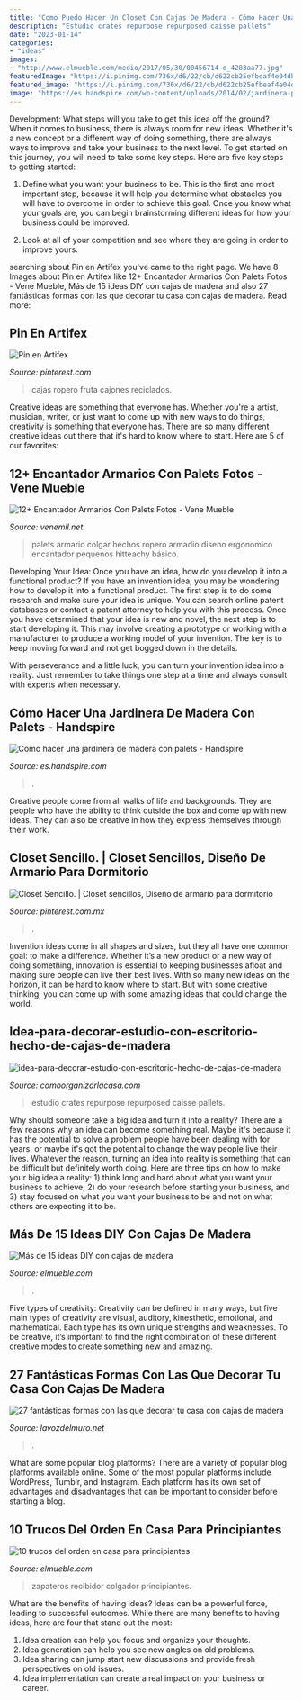 ```yaml
---
title: "Como Puedo Hacer Un Closet Con Cajas De Madera - Cómo Hacer Una Jardinera De Madera Con Palets"
description: "Estudio crates repurpose repurposed caisse pallets"
date: "2023-01-14"
categories:
- "ideas"
images:
- "http://www.elmueble.com/medio/2017/05/30/00456714-o_4283aa77.jpg"
featuredImage: "https://i.pinimg.com/736x/d6/22/cb/d622cb25efbeaf4e04dbd3e65b2015d2--closets.jpg"
featured_image: "https://i.pinimg.com/736x/d6/22/cb/d622cb25efbeaf4e04dbd3e65b2015d2--closets.jpg"
image: "https://es.handspire.com/wp-content/uploads/2014/02/jardinera-palets-portada-como-hacer-300x330.jpg"
---
```



Development: What steps will you take to get this idea off the ground?
When it comes to business, there is always room for new ideas. Whether it's a new concept or a different way of doing something, there are always ways to improve and take your business to the next level. To get started on this journey, you will need to take some key steps. Here are five key steps to getting started:
1. Define what you want your business to be. This is the first and most important step, because it will help you determine what obstacles you will have to overcome in order to achieve this goal. Once you know what your goals are, you can begin brainstorming different ideas for how your business could be improved.

2. Look at all of your competition and see where they are going in order to improve yours.

	

		
searching about Pin en Artifex you've came to the right page. We have 8 Images about Pin en Artifex like 12+ Encantador Armarios Con Palets Fotos - Vene Mueble, Más de 15 ideas DIY con cajas de madera and also 27 fantásticas formas con las que decorar tu casa con cajas de madera. Read more:
		
    
## Pin En Artifex

<img loading=lazy src="https://i.pinimg.com/736x/aa/0b/6c/aa0b6c90e23140bde1139eb314251951--pallet-ideas-pvc.jpg" onerror="this.onerror=null;this.src='https://tse4.mm.bing.net/th?id=OIP.WGLZaIBnRQQHf4DOHPcZGgHaKi&amp;pid=15.1';" alt="Pin en Artifex">

_Source: pinterest.com_

>cajas ropero fruta cajones reciclados. 

	

Creative ideas are something that everyone has. Whether you're a artist, musician, writer, or just want to come up with new ways to do things, creativity is something that everyone has. There are so many different creative ideas out there that it's hard to know where to start. Here are 5 of our favorites: 

    
## 12+ Encantador Armarios Con Palets Fotos - Vene Mueble

<img loading=lazy src="https://i.pinimg.com/736x/d8/59/3a/d8593a3f6ec1542554f76de2208c3a43.jpg" onerror="this.onerror=null;this.src='https://tse1.mm.bing.net/th?id=OIP.dvHSts_NrWReVKHL3o7wbwHaLl&amp;pid=15.1';" alt="12+ Encantador Armarios Con Palets Fotos - Vene Mueble">

_Source: venemil.net_

>palets armario colgar hechos ropero armadio diseno ergonomico encantador pequenos hitteachy básico. 

	

Developing Your Idea: Once you have an idea, how do you develop it into a functional product?
If you have an invention idea, you may be wondering how to develop it into a functional product. The first step is to do some research and make sure your idea is unique. You can search online patent databases or contact a patent attorney to help you with this process.
Once you have determined that your idea is new and novel, the next step is to start developing it. This may involve creating a prototype or working with a manufacturer to produce a working model of your invention. The key is to keep moving forward and not get bogged down in the details.

With perseverance and a little luck, you can turn your invention idea into a reality. Just remember to take things one step at a time and always consult with experts when necessary.

    
## Cómo Hacer Una Jardinera De Madera Con Palets - Handspire

<img loading=lazy src="https://es.handspire.com/wp-content/uploads/2014/02/jardinera-palets-portada-como-hacer-300x330.jpg" onerror="this.onerror=null;this.src='https://tse1.mm.bing.net/th?id=OIP.DjodHqcM9pBSm248ESJoiAHaIJ&amp;pid=15.1';" alt="Cómo hacer una jardinera de madera con palets - Handspire">

_Source: es.handspire.com_

>. 

	

Creative people come from all walks of life and backgrounds. They are people who have the ability to think outside the box and come up with new ideas. They can also be creative in how they express themselves through their work.

    
## Closet Sencillo. | Closet Sencillos, Diseño De Armario Para Dormitorio

<img loading=lazy src="https://i.pinimg.com/736x/d6/22/cb/d622cb25efbeaf4e04dbd3e65b2015d2--closets.jpg" onerror="this.onerror=null;this.src='https://tse3.mm.bing.net/th?id=OIP.ghNUaaLGXHBxtBns54KUTwDhEs&amp;pid=15.1';" alt="Closet Sencillo. | Closet sencillos, Diseño de armario para dormitorio">

_Source: pinterest.com.mx_

>. 

	

Invention ideas come in all shapes and sizes, but they all have one common goal: to make a difference. Whether it’s a new product or a new way of doing something, innovation is essential to keeping businesses afloat and making sure people can live their best lives. With so many new ideas on the horizon, it can be hard to know where to start. But with some creative thinking, you can come up with some amazing ideas that could change the world.

    
## Idea-para-decorar-estudio-con-escritorio-hecho-de-cajas-de-madera

<img loading=lazy src="http://comoorganizarlacasa.com/wp-content/uploads/2015/10/idea-para-decorar-estudio-con-escritorio-hecho-de-cajas-de-madera-rustica.jpg" onerror="this.onerror=null;this.src='https://tse1.mm.bing.net/th?id=OIP.gCZC47M4Wvk_Bhk-ty64FQHaJa&amp;pid=15.1';" alt="idea-para-decorar-estudio-con-escritorio-hecho-de-cajas-de-madera">

_Source: comoorganizarlacasa.com_

>estudio crates repurpose repurposed caisse pallets. 

	

Why should someone take a big idea and turn it into a reality?
There are a few reasons why an idea can become something real. Maybe it's because it has the potential to solve a problem people have been dealing with for years, or maybe it's got the potential to change the way people live their lives. Whatever the reason, turning an idea into reality is something that can be difficult but definitely worth doing. Here are three tips on how to make your big idea a reality: 1) think long and hard about what you want your business to achieve, 2) do your research before starting your business, and 3) stay focused on what you want your business to be and not on what others are expecting it to be.

    
## Más De 15 Ideas DIY Con Cajas De Madera

<img loading=lazy src="https://www.elmueble.com/medio/2017/10/27/recibidor-con-colgador-y-cajas-a-modo-de-zapatero_-00456714_5e6c4a3e.jpg" onerror="this.onerror=null;this.src='https://tse2.mm.bing.net/th?id=OIP.9aiNEnhpvRB1XPBADPPbkAHaJ8&amp;pid=15.1';" alt="Más de 15 ideas DIY con cajas de madera">

_Source: elmueble.com_

>. 

	

Five types of creativity:
Creativity can be defined in many ways, but five main types of creativity are visual, auditory, kinesthetic, emotional, and mathematical. Each type has its own unique strengths and weaknesses. To be creative, it’s important to find the right combination of these different creative modes to create something new and amazing.

    
## 27 Fantásticas Formas Con Las Que Decorar Tu Casa Con Cajas De Madera

<img loading=lazy src="https://lavozdelmuro.net/wp-content/uploads/2015/07/reusar_cajas_19.jpg" onerror="this.onerror=null;this.src='https://tse4.mm.bing.net/th?id=OIP.vEkZT4bWkewZBdaNGZSGyQHaFj&amp;pid=15.1';" alt="27 fantásticas formas con las que decorar tu casa con cajas de madera">

_Source: lavozdelmuro.net_

>. 

	

What are some popular blog platforms?
There are a variety of popular blog platforms available online. Some of the most popular platforms include WordPress, Tumblr, and Instagram. Each platform has its own set of advantages and disadvantages that can be important to consider before starting a blog.

    
## 10 Trucos Del Orden En Casa Para Principiantes

<img loading=lazy src="http://www.elmueble.com/medio/2017/05/30/00456714-o_4283aa77.jpg" onerror="this.onerror=null;this.src='https://tse2.mm.bing.net/th?id=OIP.A9rgRf6j7QbM-kfvuPzBcQHaLH&amp;pid=15.1';" alt="10 trucos del orden en casa para principiantes">

_Source: elmueble.com_

>zapateros recibidor colgador principiantes. 

	

What are the benefits of having ideas?
Ideas can be a powerful force, leading to successful outcomes. While there are many benefits to having ideas, here are four that stand out the most: 
1. Idea creation can help you focus and organize your thoughts.
2. Idea generation can help you see new angles on old problems.
3. Idea sharing can jump start new discussions and provide fresh perspectives on old issues. 
4. Idea implementation can create a real impact on your business or career.

